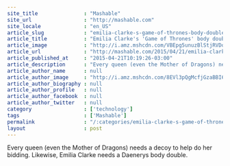 ```yaml
---
site_title               : "Mashable"
site_url                 : "http://mashable.com"
site_locale              : "en_US"
article_slug             : "emilia-clarke-s-game-of-thrones-body-double-could-even-fool-dragons"
article_title            : "Emilia Clarke's 'Game of Thrones' body double could even fool dragons"
article_image            : "http://i.amz.mshcdn.com/VBEpg5unuzBlStjRVDoFCHTV8Jk=/1200x627/2015%2F05%2F28%2F3f%2Femiliaclark.b3243.jpg"
article_url              : "http://mashable.com/2015/04/21/emilia-clarkes-body-double/"
article_published_at     : "2015-04-21T10:19:26-03:00"
article_description      : "Every queen (even the Mother of Dragons) needs a decoy to help do her bidding. Likewise, Emilia Clarke needs a Daenerys body double."
article_author_name      : null
article_author_image     : "http://i.amz.mshcdn.com/8EVl3pQgMcfjGzaBBI6OZ8_Ybbg=/90x90/2016%2F09%2F16%2Fa2%2Fhttpsd2mhye01h4nj2n.cloudfront.netmediaZgkyMDE1LzA0.03f0b.jpg"
article_author_biography : null
article_author_profile   : null
article_author_facebook  : null
article_author_twitter   : null
category                 : ['technology']
tags                     : ['Mashable']
permalink                : "/:categories/emilia-clarke-s-game-of-thrones-body-double-could-even-fool-dragons/"
layout                   : post
---
```


Every queen (even the Mother of Dragons) needs a decoy to help do her bidding. Likewise, Emilia Clarke needs a Daenerys body double.
